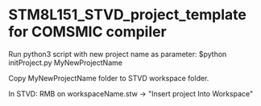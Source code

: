 # STM8L151_STVD_project_template for COMSMIC compiler

Run python3 script with new project name as parameter:
$python initProject.py MyNewProjectName

Copy MyNewProjectName folder to STVD workspace folder.

In STVD: 
RMB on workspaceName.stw -> "Insert project Into Workspace"
